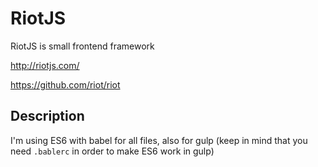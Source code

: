 # RiotJS

RiotJS is small frontend framework

http://riotjs.com/

https://github.com/riot/riot

## Description

I'm using ES6 with babel for all files, also for gulp
(keep in mind that you need `.bablerc` in order to make ES6 work in gulp)
